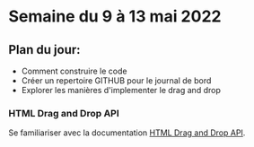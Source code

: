 # Semaine du 9 à 13 mai 2022

## Plan du jour:
- Comment construire le code
- Créer un repertoire GITHUB pour le journal de bord
- Explorer les manières d'implementer le drag and drop

### HTML Drag and Drop API
Se familiariser avec la documentation [HTML Drag and Drop API](https://developer.mozilla.org/en-US/docs/Web/API/HTML_Drag_and_Drop_API).